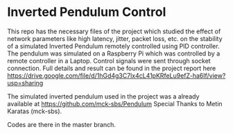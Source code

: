 
# Inverted Pendulum Control

This repo has the necessary files of the project which studied the effect of network parameters like high latency, jitter, packet loss, etc. on the stability of a simulated Inverted Pendulum remotely controlled using PID controller.
The pendulum was simulated on a Raspberry Pi which was controlled by a remote controller in a Laptop. Control signals were sent through socket connection.
Full details and result can be found in the project report here https://drive.google.com/file/d/1hGd4g3C7lx4cL41pKRfeLu9efZ-ha6If/view?usp=sharing

The simulated inverted pendulum used in the project was a already available at https://github.com/mck-sbs/Pendulum 
Special Thanks to Metin Karatas (mck-sbs).

Codes are there in the master branch.

